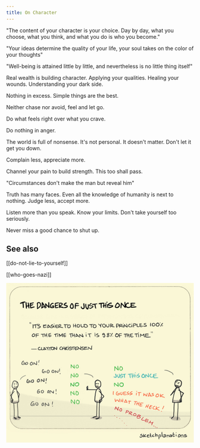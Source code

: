 ```yaml
---
title: On Character
---
```


"The content of your character is your choice. Day by day, what you choose, what you think, and what you do is who you become."  

"Your ideas determine the quality of your life, your soul takes on the color of your thoughts"  

"Well-being is attained little by little, and nevertheless is no little thing itself"

Real wealth is building character. Applying your qualities. Healing your wounds. Understanding your dark side.

Nothing in excess. Simple things are the best. 

Neither chase nor avoid, feel and let go. 

Do what feels right over what you crave.

Do nothing in anger. 

The world is full of nonsense. It's not personal. It doesn't matter. Don't let it get you down. 

Complain less, appreciate more. 

Channel your pain to build strength. This too shall pass. 

"Circumstances don't make the man but reveal him"  

Truth has many faces. Even all the knowledge of humanity is next to nothing. Judge less, accept more. 

Listen more than you speak. Know your limits. Don't take yourself too seriously. 

Never miss a good chance to shut up.


## See also 

[[do-not-lie-to-yourself]]

[[who-goes-nazi]]

![](/assets/static/img/principles-all-the-time.jpeg)

